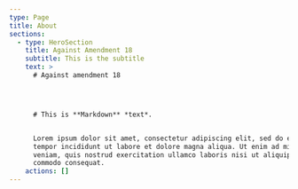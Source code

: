 ```yaml
---
type: Page
title: About
sections:
  - type: HeroSection
    title: Against Amendment 18
    subtitle: This is the subtitle
    text: >
      # Against amendment 18




      # This is **Markdown** *text*.


      Lorem ipsum dolor sit amet, consectetur adipiscing elit, sed do eiusmod
      tempor incididunt ut labore et dolore magna aliqua. Ut enim ad minim
      veniam, quis nostrud exercitation ullamco laboris nisi ut aliquip ex ea
      commodo consequat.
    actions: []
---
```

